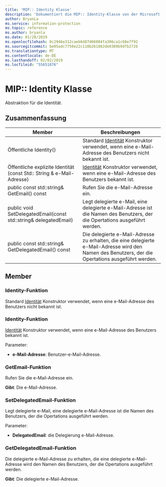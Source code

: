 ```yaml
---
title: 'MIP:: Identity Klasse'
description: 'Dokumentiert die MIP:: Identity-Klasse von der Microsoft Information Protection (MIP) SDK.'
author: BryanLa
ms.service: information-protection
ms.topic: reference
ms.author: bryanla
ms.date: 01/28/2019
ms.openlocfilehash: 8c2946e312caeb6d87d66004fa306ca1c68e7f92
ms.sourcegitcommit: be05adc7750e22c110b261882de0389b9dfb2726
ms.translationtype: MT
ms.contentlocale: de-DE
ms.lasthandoff: 02/02/2019
ms.locfileid: "55651876"
---
```

# <a name="class-mipidentity"></a>MIP:: Identity Klasse 
Abstraktion für die Identität.
  
## <a name="summary"></a>Zusammenfassung
 Member                        | Beschreibungen                                
--------------------------------|---------------------------------------------
Öffentliche Identity()  |  Standard [Identität](class_mip_identity.md) Konstruktor verwendet, wenn eine e-Mail-Adresse des Benutzers nicht bekannt ist.
Öffentliche explizite Identität (const Std:: String & e-Mail-Adresse)  |  [Identität](class_mip_identity.md) Konstruktor verwendet, wenn eine e-Mail-Adresse des Benutzers bekannt ist.
public const std::string& GetEmail() const  |  Rufen Sie die e-Mail-Adresse ein.
public void SetDelegatedEmail(const std::string& delegatedEmail)  |  Legt delegierte e-Mail, eine delegierte e-Mail-Adresse ist die Namen des Benutzers, der die Opertations ausgeführt werden.
public const std::string& GetDelegatedEmail() const  |  Die delegierte e-Mail-Adresse zu erhalten, die eine delegierte e-Mail-Adresse wird den Namen des Benutzers, der die Opertations ausgeführt werden.
  
## <a name="members"></a>Member
  
### <a name="identity-function"></a>Identity-Funktion
Standard [Identität](class_mip_identity.md) Konstruktor verwendet, wenn eine e-Mail-Adresse des Benutzers nicht bekannt ist.
  
### <a name="identity-function"></a>Identity-Funktion
[Identität](class_mip_identity.md) Konstruktor verwendet, wenn eine e-Mail-Adresse des Benutzers bekannt ist.

Parameter:  
* **e-Mail-Adresse**: Benutzer-e-Mail-Adresse.


  
### <a name="getemail-function"></a>GetEmail-Funktion
Rufen Sie die e-Mail-Adresse ein.

  
**Gibt**: Die e-Mail-Adresse.
  
### <a name="setdelegatedemail-function"></a>SetDelegatedEmail-Funktion
Legt delegierte e-Mail, eine delegierte e-Mail-Adresse ist die Namen des Benutzers, der die Opertations ausgeführt werden.

Parameter:  
* **DelegatedEmail**: die Delegierung e-Mail-Adresse.


  
### <a name="getdelegatedemail-function"></a>GetDelegatedEmail-Funktion
Die delegierte e-Mail-Adresse zu erhalten, die eine delegierte e-Mail-Adresse wird den Namen des Benutzers, der die Opertations ausgeführt werden.

  
**Gibt**: Die delegierte e-Mail-Adresse.